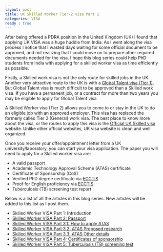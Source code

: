 ```yaml
---
layout: post
title: UK Skilled Worker Tier-2 visa Part 1
categories: VISA
ready : true
---
```


After being offered a PDRA position in the United Kingdom (UK) I found that applying 
UK VISA was a huge huddle from India. As I went along the visa process I notice that 
I wasted days waiting for some official document to be approved, and not realizing 
that I could move on to prepare other required documents needed for the visa. I hope 
this blog series could help PhD students from India with applying for a skilled worker 
visa as time efficiently as possible.

Firstly, a Skilled work visa is not the only route for skilled jobs in the UK. 
Another very attractive route to the UK is with a 
[Global Talent visa (Tier 1)](https://www.gov.uk/global-talent). But Global Talent 
visa is much difficult to be approved than a Skilled work visa. If you have a 
permanent job, or a contract for more than two years you may be eligible to apply 
for Global Talent visa

A Skilled Worker visa (Tier 2) allows you to come to or stay in the UK to do an eligible 
job with an approved employer. This visa has replaced the formerly called Tier 2 
(General) work visa. The best place to know more about the visa, or the routes to apply 
this visa is the [Official UK Skilled visa](https://www.gov.uk/skilled-worker-visa) website. 
Unlike other official websites, UK visa website is clean and well organized.

Once you receive your offer/appointment letter from a UK university/laboratory, you 
can start your visa application. The paper you will need to apply for a Skilled 
worker visa are:

* A valid passport
* Academic Technology Approval Scheme (ATAS) certificate
* Certificate of Sponsorship (CoS)
* Verified PhD degree certificate via [ECCTIS](https://www.ecctis.com/visasandnationality)
* Proof for English proficiency via [ECCTIS](https://www.ecctis.com/visasandnationality)
* Tuberculosis (TB) screening test report

Below is a list of all the articles in this blog series. New articles will be added to 
this list as I post them.

* Skilled Worker VISA Part 1: Introduction
* [Skilled Worker VISA Part 2: Passport](skilled-worker-p2-passport)
* [Skilled Worker VISA Part 3.1: How to apply ATAS](skilled-worker-p3-1-atas)
* [Skilled Worker VISA Part 3.2: ATAS Proposed research](skilled-worker-p3-2-atas)
* [Skilled Worker VISA Part 3.3: ATAS Other details](skilled-worker-p3-3-atas)
* [Skilled Worker VISA Part 4: Certificates of sponsorship](skilled-worker-p4-cos)
* [Skilled Worker VISA Part 5: Tuberculosis (TB) screening test](skilled-worker-p5-tb)